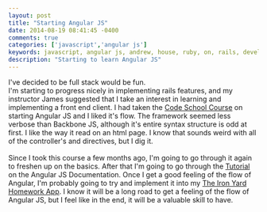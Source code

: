 ```yaml
---
layout: post
title: "Starting Angular JS"
date: 2014-08-19 08:41:45 -0400
comments: true
categories: ['javascript','angular js']
keywords: javascript, angular js, andrew, house, ruby, on, rails, developer, engineer, junior
description: "Starting to learn Angular JS"
---
```

I've decided to be full stack would be fun. <br>
I'm starting to progress nicely in implementing rails features, and my instructor
James suggested that I take an interest in learning and implementing a
front end client.
I had taken the [Code School Course](https://www.codeschool.com/courses/shaping-up-with-angular-js)
on starting Angular JS and I liked it's flow.
The framework seemed less verbose than Backbone JS, although it's entire syntax
structure is odd at first.
I like the way it read on an html page.
I know that sounds weird with all of the controller's and directives, but I dig it.<br><br>
Since I took this course a few months ago, I'm going to go through it again to
freshen up on the basics.
After that I'm going to go through the [Tutorial](https://docs.angularjs.org/tutorial/)
on the Angular JS Documentation.
Once I get a good feeling of the flow of Angular, I'm probably going to try and
implement it into my [The Iron Yard Homework App](http://tiy-homework.herokuapp.com).
I know it will be a long road to get a feeling of the flow of Angular JS, but I
feel like in the end, it will be a valuable skill to have.
